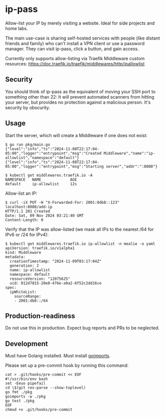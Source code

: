 # ip-pass

Allow-list your IP by merely visiting a website. Ideal for side projects and home labs.

The main use-case is sharing self-hosted services with people (like distant friends and family) who can't install a VPN client or use a password manager. They can visit ip-pass, click a button, and gain access.

Currently only supports allow-listing via Traefik Middleware custom resources: <https://doc.traefik.io/traefik/middlewares/http/ipallowlist>

## Security

You should think of ip-pass as the equivalent of moving your SSH port to something other than 22: It will prevent automated scanners from hitting your server, but provides no protection against a malicious person. It's security by obscurity.

## Usage

Start the server, which will create a Middleware if one does not exist:
```
$ go run pkg/main.go
{"level":"info","ts":"2024-11-08T22:17:04-05:00","logger":"entrypoint","msg":"Created Middleware","name":"ip-allowlist","namespace":"default"}
{"level":"info","ts":"2024-11-08T22:17:04-05:00","logger":"entrypoint","msg":"Starting server","addr":":8080"}
```
```
$ kubectl get middlewares.traefik.io -A
NAMESPACE   NAME             AGE
default     ip-allowlist     12s
```

Allow-list an IP:

```
$ curl -iX PUT -H "X-Forwarded-For: 2001:0db8::123" localhost:8080/add-ip
HTTP/1.1 201 Created
Date: Sat, 09 Nov 2024 03:21:40 GMT
Content-Length: 0
```

Verify that the IP was allow-listed (we mask all IPs to the nearest /64 for IPv6 or /24 for IPv4):

```
$ kubectl get middlewares.traefik.io ip-allowlist -n mealie -o yaml
apiVersion: traefik.io/v1alpha1
kind: Middleware
metadata:
  creationTimestamp: "2024-11-09T03:17:04Z"
  generation: 2
  name: ip-allowlist
  namespace: default
  resourceVersion: "12075625"
  uid: 012d7815-20e0-476e-a9a2-6f52c2dd16ce
spec:
  ipWhiteList:
    sourceRange:
    - 2001:db8::/64
```

## Production-readiness

Do not use this in production. Expect bug reports and PRs to be neglected.

## Development

Must have Golang installed. Must install [goimports](https://pkg.go.dev/golang.org/x/tools/cmd/goimports).

Please set up a pre-commit hook by running this command:

```
cat > .git/hooks/pre-commit << EOF
#!/usr/bin/env bash
set -Eeuo pipefail
cd \$(git rev-parse --show-toplevel)
go fmt ./pkg
goimports -w ./pkg
go test ./pkg
EOF
chmod +x .git/hooks/pre-commit
```
